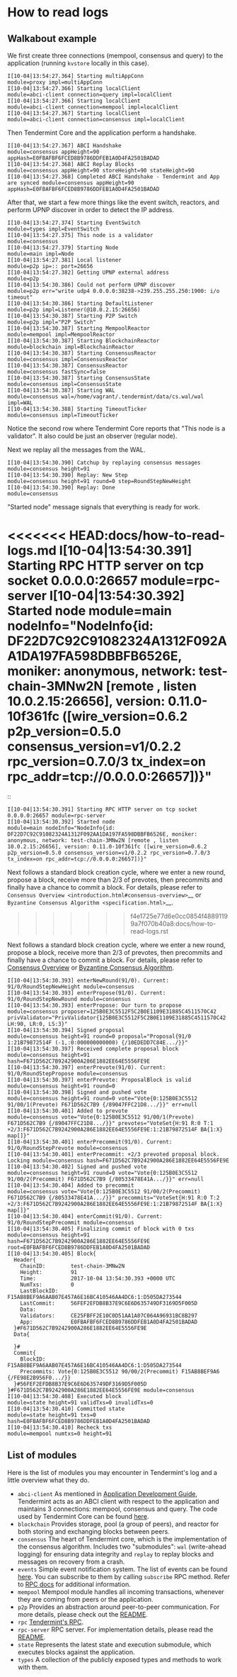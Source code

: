 # How to read logs

## Walkabout example

We first create three connections (mempool, consensus and query) to the
application (running `kvstore` locally in this case).

    I[10-04|13:54:27.364] Starting multiAppConn                        module=proxy impl=multiAppConn
    I[10-04|13:54:27.366] Starting localClient                         module=abci-client connection=query impl=localClient
    I[10-04|13:54:27.366] Starting localClient                         module=abci-client connection=mempool impl=localClient
    I[10-04|13:54:27.367] Starting localClient                         module=abci-client connection=consensus impl=localClient

Then Tendermint Core and the application perform a handshake.

    I[10-04|13:54:27.367] ABCI Handshake                               module=consensus appHeight=90 appHash=E0FBAFBF6FCED8B9786DDFEB1A0D4FA2501BADAD
    I[10-04|13:54:27.368] ABCI Replay Blocks                           module=consensus appHeight=90 storeHeight=90 stateHeight=90
    I[10-04|13:54:27.368] Completed ABCI Handshake - Tendermint and App are synced module=consensus appHeight=90 appHash=E0FBAFBF6FCED8B9786DDFEB1A0D4FA2501BADAD

After that, we start a few more things like the event switch, reactors,
and perform UPNP discover in order to detect the IP address.

    I[10-04|13:54:27.374] Starting EventSwitch                         module=types impl=EventSwitch
    I[10-04|13:54:27.375] This node is a validator                     module=consensus
    I[10-04|13:54:27.379] Starting Node                                module=main impl=Node
    I[10-04|13:54:27.381] Local listener                               module=p2p ip=:: port=26656
    I[10-04|13:54:27.382] Getting UPNP external address                module=p2p
    I[10-04|13:54:30.386] Could not perform UPNP discover              module=p2p err="write udp4 0.0.0.0:38238->239.255.255.250:1900: i/o timeout"
    I[10-04|13:54:30.386] Starting DefaultListener                     module=p2p impl=Listener(@10.0.2.15:26656)
    I[10-04|13:54:30.387] Starting P2P Switch                          module=p2p impl="P2P Switch"
    I[10-04|13:54:30.387] Starting MempoolReactor                      module=mempool impl=MempoolReactor
    I[10-04|13:54:30.387] Starting BlockchainReactor                   module=blockchain impl=BlockchainReactor
    I[10-04|13:54:30.387] Starting ConsensusReactor                    module=consensus impl=ConsensusReactor
    I[10-04|13:54:30.387] ConsensusReactor                             module=consensus fastSync=false
    I[10-04|13:54:30.387] Starting ConsensusState                      module=consensus impl=ConsensusState
    I[10-04|13:54:30.387] Starting WAL                                 module=consensus wal=/home/vagrant/.tendermint/data/cs.wal/wal impl=WAL
    I[10-04|13:54:30.388] Starting TimeoutTicker                       module=consensus impl=TimeoutTicker

Notice the second row where Tendermint Core reports that "This node is a
validator". It also could be just an observer (regular node).

Next we replay all the messages from the WAL.

    I[10-04|13:54:30.390] Catchup by replaying consensus messages      module=consensus height=91
    I[10-04|13:54:30.390] Replay: New Step                             module=consensus height=91 round=0 step=RoundStepNewHeight
    I[10-04|13:54:30.390] Replay: Done                                 module=consensus

"Started node" message signals that everything is ready for work.

<<<<<<< HEAD:docs/how-to-read-logs.md
    I[10-04|13:54:30.391] Starting RPC HTTP server on tcp socket 0.0.0.0:26657 module=rpc-server
    I[10-04|13:54:30.392] Started node                                 module=main nodeInfo="NodeInfo{id: DF22D7C92C91082324A1312F092AA1DA197FA598DBBFB6526E, moniker: anonymous, network: test-chain-3MNw2N [remote , listen 10.0.2.15:26656], version: 0.11.0-10f361fc ([wire_version=0.6.2 p2p_version=0.5.0 consensus_version=v1/0.2.2 rpc_version=0.7.0/3 tx_index=on rpc_addr=tcp://0.0.0.0:26657])}"
=======
::

    I[10-04|13:54:30.391] Starting RPC HTTP server on tcp socket 0.0.0.0:26657 module=rpc-server
    I[10-04|13:54:30.392] Started node                                 module=main nodeInfo="NodeInfo{id: DF22D7C92C91082324A1312F092AA1DA197FA598DBBFB6526E, moniker: anonymous, network: test-chain-3MNw2N [remote , listen 10.0.2.15:26656], version: 0.11.0-10f361fc ([wire_version=0.6.2 p2p_version=0.5.0 consensus_version=v1/0.2.2 rpc_version=0.7.0/3 tx_index=on rpc_addr=tcp://0.0.0.0:26657])}"

Next follows a standard block creation cycle, where we enter a new round,
propose a block, receive more than 2/3 of prevotes, then precommits and finally
have a chance to commit a block. For details, please refer to `Consensus
Overview
<introduction.html#consensus-overview>`__
or `Byzantine Consensus Algorithm
<specification.html>`__.
>>>>>>> f4e1725e77d6e0cc0854f48891199a7f070b40a8:docs/how-to-read-logs.rst

Next follows a standard block creation cycle, where we enter a new
round, propose a block, receive more than 2/3 of prevotes, then
precommits and finally have a chance to commit a block. For details,
please refer to [Consensus
Overview](introduction.html#consensus-overview) or [Byzantine Consensus
Algorithm](specification.html).

    I[10-04|13:54:30.393] enterNewRound(91/0). Current: 91/0/RoundStepNewHeight module=consensus
    I[10-04|13:54:30.393] enterPropose(91/0). Current: 91/0/RoundStepNewRound module=consensus
    I[10-04|13:54:30.393] enterPropose: Our turn to propose            module=consensus proposer=125B0E3C5512F5C2B0E1109E31885C4511570C42 privValidator="PrivValidator{125B0E3C5512F5C2B0E1109E31885C4511570C42 LH:90, LR:0, LS:3}"
    I[10-04|13:54:30.394] Signed proposal                              module=consensus height=91 round=0 proposal="Proposal{91/0 1:21B79872514F (-1,:0:000000000000) {/10EDEDD7C84E.../}}"
    I[10-04|13:54:30.397] Received complete proposal block             module=consensus height=91 hash=F671D562C7B9242900A286E1882EE64E5556FE9E
    I[10-04|13:54:30.397] enterPrevote(91/0). Current: 91/0/RoundStepPropose module=consensus
    I[10-04|13:54:30.397] enterPrevote: ProposalBlock is valid         module=consensus height=91 round=0
    I[10-04|13:54:30.398] Signed and pushed vote                       module=consensus height=91 round=0 vote="Vote{0:125B0E3C5512 91/00/1(Prevote) F671D562C7B9 {/89047FFC21D8.../}}" err=null
    I[10-04|13:54:30.401] Added to prevote                             module=consensus vote="Vote{0:125B0E3C5512 91/00/1(Prevote) F671D562C7B9 {/89047FFC21D8.../}}" prevotes="VoteSet{H:91 R:0 T:1 +2/3:F671D562C7B9242900A286E1882EE64E5556FE9E:1:21B79872514F BA{1:X} map[]}"
    I[10-04|13:54:30.401] enterPrecommit(91/0). Current: 91/0/RoundStepPrevote module=consensus
    I[10-04|13:54:30.401] enterPrecommit: +2/3 prevoted proposal block. Locking module=consensus hash=F671D562C7B9242900A286E1882EE64E5556FE9E
    I[10-04|13:54:30.402] Signed and pushed vote                       module=consensus height=91 round=0 vote="Vote{0:125B0E3C5512 91/00/2(Precommit) F671D562C7B9 {/80533478E41A.../}}" err=null
    I[10-04|13:54:30.404] Added to precommit                           module=consensus vote="Vote{0:125B0E3C5512 91/00/2(Precommit) F671D562C7B9 {/80533478E41A.../}}" precommits="VoteSet{H:91 R:0 T:2 +2/3:F671D562C7B9242900A286E1882EE64E5556FE9E:1:21B79872514F BA{1:X} map[]}"
    I[10-04|13:54:30.404] enterCommit(91/0). Current: 91/0/RoundStepPrecommit module=consensus
    I[10-04|13:54:30.405] Finalizing commit of block with 0 txs        module=consensus height=91 hash=F671D562C7B9242900A286E1882EE64E5556FE9E root=E0FBAFBF6FCED8B9786DDFEB1A0D4FA2501BADAD
    I[10-04|13:54:30.405] Block{
      Header{
        ChainID:        test-chain-3MNw2N
        Height:         91
        Time:           2017-10-04 13:54:30.393 +0000 UTC
        NumTxs:         0
        LastBlockID:    F15AB8BEF9A6AAB07E457A6E16BC410546AA4DC6:1:D505DA273544
        LastCommit:     56FEF2EFDB8B37E9C6E6D635749DF3169D5F005D
        Data:
        Validators:     CE25FBFF2E10C0D51AA1A07C064A96931BC8B297
        App:            E0FBAFBF6FCED8B9786DDFEB1A0D4FA2501BADAD
      }#F671D562C7B9242900A286E1882EE64E5556FE9E
      Data{

      }#
      Commit{
        BlockID:    F15AB8BEF9A6AAB07E457A6E16BC410546AA4DC6:1:D505DA273544
        Precommits: Vote{0:125B0E3C5512 90/00/2(Precommit) F15AB8BEF9A6 {/FE98E2B956F0.../}}
      }#56FEF2EFDB8B37E9C6E6D635749DF3169D5F005D
    }#F671D562C7B9242900A286E1882EE64E5556FE9E module=consensus
    I[10-04|13:54:30.408] Executed block                               module=state height=91 validTxs=0 invalidTxs=0
    I[10-04|13:54:30.410] Committed state                              module=state height=91 txs=0 hash=E0FBAFBF6FCED8B9786DDFEB1A0D4FA2501BADAD
    I[10-04|13:54:30.410] Recheck txs                                  module=mempool numtxs=0 height=91

## List of modules

Here is the list of modules you may encounter in Tendermint's log and a
little overview what they do.

-   `abci-client` As mentioned in [Application Development Guide](app-development.md#abci-design),    Tendermint acts as an ABCI
    client with respect to the application and maintains 3 connections:
    mempool, consensus and query. The code used by Tendermint Core can
    be found [here](https://github.com/tendermint/abci/tree/master/client).
-   `blockchain` Provides storage, pool (a group of peers), and reactor
    for both storing and exchanging blocks between peers.
-   `consensus` The heart of Tendermint core, which is the
    implementation of the consensus algorithm. Includes two
    "submodules": `wal` (write-ahead logging) for ensuring data
    integrity and `replay` to replay blocks and messages on recovery
    from a crash.
-   `events` Simple event notification system. The list of events can be
    found
    [here](https://github.com/tendermint/tendermint/blob/master/types/events.go).
    You can subscribe to them by calling `subscribe` RPC method. Refer
    to [RPC docs](specification/rpc.html) for additional information.
-   `mempool` Mempool module handles all incoming transactions, whenever
    they are coming from peers or the application.
-   `p2p` Provides an abstraction around peer-to-peer communication. For
    more details, please check out the
    [README](https://github.com/tendermint/tendermint/blob/master/p2p/README.md).
-   `rpc` [Tendermint's RPC](specification/rpc.html).
-   `rpc-server` RPC server. For implementation details, please read the
    [README](https://github.com/tendermint/tendermint/blob/master/rpc/lib/README.md).
-   `state` Represents the latest state and execution submodule, which
    executes blocks against the application.
-   `types` A collection of the publicly exposed types and methods to
    work with them.
